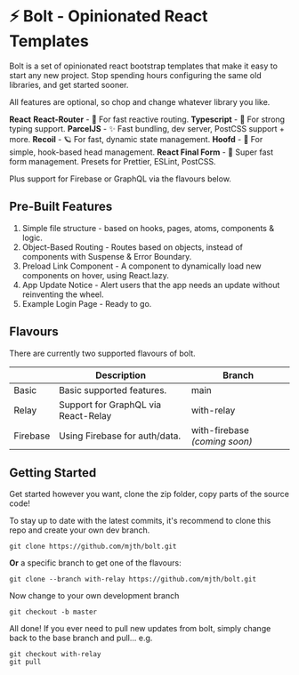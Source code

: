 # :zap: Bolt - Opinionated React Templates

Bolt is a set of opinionated react bootstrap templates that make it easy to start any new project.
Stop spending hours configuring the same old libraries, and get started sooner.

All features are optional, so chop and change whatever library you like.

**React**
**React-Router** - 🌴 For fast reactive routing.
**Typescript** - 🦾 For strong typing support.
**ParcelJS** - ✨ Fast bundling, dev server, PostCSS support + more.
**Recoil** - 🪐 For fast, dynamic state management.
**Hoofd** - 🤯 For simple, hook-based head management.
**React Final Form** - 🥊 Super fast form management.
Presets for Prettier, ESLint, PostCSS.

Plus support for Firebase or GraphQL via the flavours below.

## Pre-Built Features

1.  Simple file structure - based on hooks, pages, atoms, components & logic.
2.  Object-Based Routing - Routes based on objects, instead of components with Suspense & Error Boundary.
3.  Preload Link Component - A component to dynamically load new components on hover, using React.lazy.
4.  App Update Notice - Alert users that the app needs an update without reinventing the wheel.
5.  Example Login Page - Ready to go.

## Flavours

There are currently two supported flavours of bolt.

|          | Description                         | Branch                        |
| -------- | ----------------------------------- | ----------------------------- |
| Basic    | Basic supported features.           | main                          |
| Relay    | Support for GraphQL via React-Relay | with-relay                    |
| Firebase | Using Firebase for auth/data.       | with-firebase _(coming soon)_ |

## Getting Started

Get started however you want, clone the zip folder, copy parts of the source code!

To stay up to date with the latest commits, it's recommend to clone this repo and create your own dev branch.

    git clone https://github.com/mjth/bolt.git

**Or** a specific branch to get one of the flavours:

    git clone --branch with-relay https://github.com/mjth/bolt.git

Now change to your own development branch

    git checkout -b master

All done! If you ever need to pull new updates from bolt, simply change back to the base branch and pull... e.g.

    git checkout with-relay
    git pull
